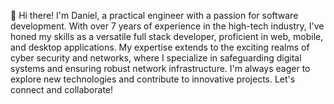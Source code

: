 👋 Hi there! I'm Daniel, a practical engineer with a passion for software development. With over 7 years of experience in the high-tech industry, I've honed my skills as a versatile full stack developer, proficient in web, mobile, and desktop applications. My expertise extends to the exciting realms of cyber security and networks, where I specialize in safeguarding digital systems and ensuring robust network infrastructure. I'm always eager to explore new technologies and contribute to innovative projects. Let's connect and collaborate!
<!---
danielm1515/danielm1515 is a ✨ special ✨ repository because its `README.md` (this file) appears on your GitHub profile.
You can click the Preview link to take a look at your changes.
--->
